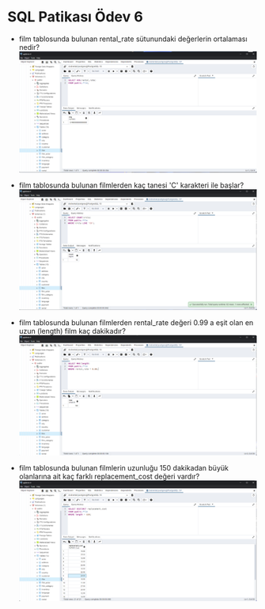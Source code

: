 # SQL Patikası Ödev 6
- film tablosunda bulunan rental_rate sütunundaki değerlerin ortalaması nedir?
![1.Sorgu](https://github.com/Bersarks/patika.dev-Projects/blob/main/SQL/dvdrental_homework6/Images/1.Sorgu.png)

- film tablosunda bulunan filmlerden kaç tanesi 'C' karakteri ile başlar?
![2.Sorgu](https://github.com/Bersarks/patika.dev-Projects/blob/main/SQL/dvdrental_homework6/Images/2.Sorgu.png)

- film tablosunda bulunan filmlerden rental_rate değeri 0.99 a eşit olan en uzun (length) film kaç dakikadır?
![3.Sorgu](https://github.com/Bersarks/patika.dev-Projects/blob/main/SQL/dvdrental_homework6/Images/3.Sorgu.png)

- film tablosunda bulunan filmlerin uzunluğu 150 dakikadan büyük olanlarına ait kaç farklı replacement_cost değeri vardır?
![4.Sorgu](https://github.com/Bersarks/patika.dev-Projects/blob/main/SQL/dvdrental_homework6/Images/4.Sorgu.png)
